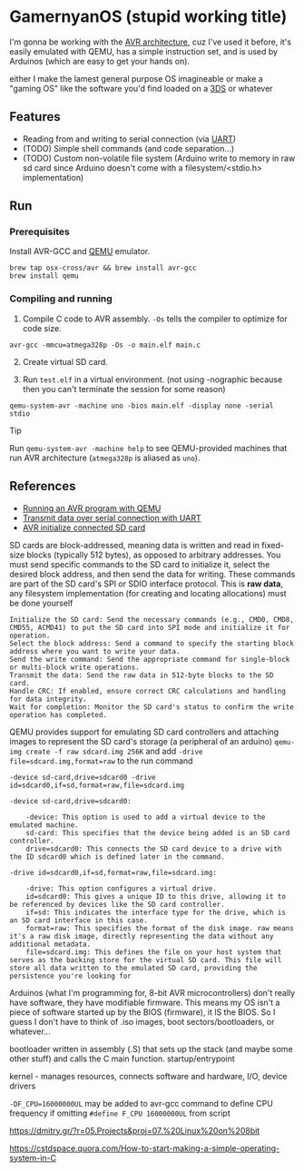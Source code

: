 # GamernyanOS (stupid working title)

I'm gonna be working with the [AVR architecture](https://en.wikipedia.org/wiki/Atmel_AVR_instruction_set), cuz I've used it before, it's easily emulated with QEMU, has a simple instruction set, and is used by Arduinos (which are easy to get your hands on).

either I make the lamest general purpose OS imagineable or make a "gaming OS" like the software you'd find loaded on a [3DS](https://en.wikipedia.org/wiki/Nintendo_3DS_system_software) or whatever

## Features

- Reading from and writing to serial connection (via [UART](https://www.appelsiini.net/2011/simple-usart-with-avr-libc/))
- (TODO) Simple shell commands (and code separation...)
- (TODO) Custom non-volatile file system (Arduino write to memory in raw sd card since Arduino doesn't come with a filesystem/\<stdio.h> implementation)

## Run

### Prerequisites

Install AVR-GCC and [QEMU](https://www.qemu.org/) emulator.

```
brew tap osx-cross/avr && brew install avr-gcc
brew install qemu
```

### Compiling and running

1. Compile C code to AVR assembly. `-Os` tells the compiler to optimize for code size.

```
avr-gcc -mmcu=atmega328p -Os -o main.elf main.c
```

2. Create virtual SD card.

3. Run `test.elf` in a virtual environment. (not using -nographic because then you can't terminate the session for some reason)

```
qemu-system-avr -machine uno -bios main.elf -display none -serial stdio
```

> [!TIP]
> Run `qemu-system-avr -machine help` to see QEMU-provided machines that run AVR architecture (`atmega328p` is aliased as `uno`).

## References

- [Running an AVR program with QEMU](https://qemu-project.gitlab.io/qemu/system/target-avr.html)
- [Transmit data over serial connection with UART](https://www.appelsiini.net/2011/simple-usart-with-avr-libc/)
- [AVR initialize connected SD card](http://www.rjhcoding.com/avrc-sd-interface-1.php)

SD cards are block-addressed, meaning data is written and read in fixed-size blocks (typically 512 bytes), as opposed to arbitrary addresses. You must send specific commands to the SD card to initialize it, select the desired block address, and then send the data for writing. These commands are part of the SD card's SPI or SDIO interface protocol. This is __raw data__, any filesystem implementation (for creating and locating allocations) must be done yourself

```
Initialize the SD card: Send the necessary commands (e.g., CMD0, CMD8, CMD55, ACMD41) to put the SD card into SPI mode and initialize it for operation.
Select the block address: Send a command to specify the starting block address where you want to write your data.
Send the write command: Send the appropriate command for single-block or multi-block write operations.
Transmit the data: Send the raw data in 512-byte blocks to the SD card.
Handle CRC: If enabled, ensure correct CRC calculations and handling for data integrity.
Wait for completion: Monitor the SD card's status to confirm the write operation has completed.
```

QEMU provides support for emulating SD card controllers and attaching images to represent the SD card's storage (a peripheral of an arduino) `qemu-img create -f raw sdcard.img 256K` and add `-drive file=sdcard.img,format=raw` to the run command

`-device sd-card,drive=sdcard0 -drive id=sdcard0,if=sd,format=raw,file=sdcard.img`

```
-device sd-card,drive=sdcard0:

    -device: This option is used to add a virtual device to the emulated machine.
    sd-card: This specifies that the device being added is an SD card controller.
    drive=sdcard0: This connects the SD card device to a drive with the ID sdcard0 which is defined later in the command.

-drive id=sdcard0,if=sd,format=raw,file=sdcard.img:

    -drive: This option configures a virtual drive.
    id=sdcard0: This gives a unique ID to this drive, allowing it to be referenced by devices like the SD card controller.
    if=sd: This indicates the interface type for the drive, which is an SD card interface in this case.
    format=raw: This specifies the format of the disk image. raw means it's a raw disk image, directly representing the data without any additional metadata.
    file=sdcard.img: This defines the file on your host system that serves as the backing store for the virtual SD card. This file will store all data written to the emulated SD card, providing the persistence you're looking for
```

Arduinos (what I'm programming for, 8-bit AVR microcontrollers) don't really have software, they have modifiable firmware. This means my OS isn't a piece of software started up by the BIOS (firmware), it IS the BIOS. So I guess I don't have to think of .iso images, boot sectors/bootloaders, or whatever...

bootloader written in assembly (.S) that sets up the stack (and maybe some other stuff) and calls the C main function. startup/entrypoint

kernel - manages resources, connects software and hardware, I/O, device drivers

`-DF_CPU=16000000UL` may be added to avr-gcc command to define CPU frequency if omitting `#define F_CPU 16000000UL` from script

https://dmitry.gr/?r=05.Projects&proj=07.%20Linux%20on%208bit

https://cstdspace.quora.com/How-to-start-making-a-simple-operating-system-in-C
